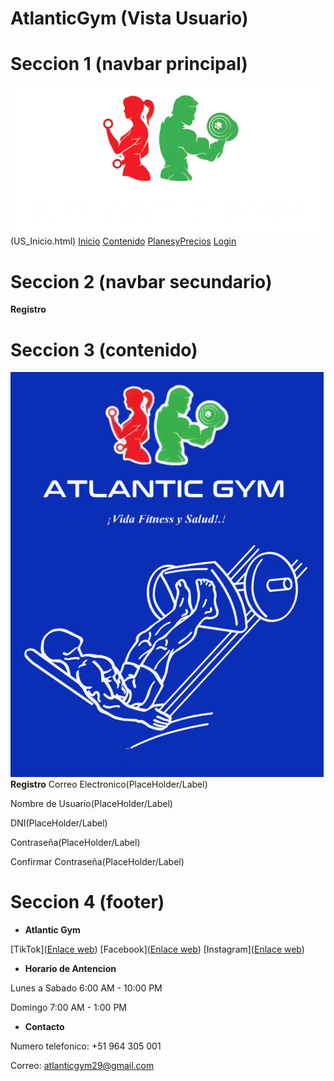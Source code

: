 # AtlanticGym (Vista Usuario)

# Seccion 1 (navbar principal)
![Imagen logo](/imgWeb/logo.png)(US_Inicio.html)
[Inicio](US_Inicio.html)
[Contenido](US_Anuncios.html)
[PlanesyPrecios](US_PlanesYPrecios.html)
[Login](US_login.html)


# Seccion 2 (navbar secundario)
**Registro**


# Seccion 3 (contenido)
![Imagen Logo](/imgWeb/C_04.png)
**Registro**
Correo Electronico(PlaceHolder/Label)

Nombre de Usuario(PlaceHolder/Label)

DNI(PlaceHolder/Label)

Contraseña(PlaceHolder/Label)

Confirmar Contraseña(PlaceHolder/Label)


# Seccion 4 (footer)
- **Atlantic Gym**

[TikTok]([Enlace web](https://www.tiktok.com/@atlantic.gym8))
[Facebook]([Enlace web](https://www.facebook.com/Antlanticgym))
[Instagram]([Enlace web](https://www.instagram.com/atlanticgm/))

- **Horario de Antencion**

Lunes a Sabado 6:00 AM - 10:00 PM

Domingo 7:00 AM - 1:00 PM

- **Contacto**

Numero telefonico: +51 964 305 001

Correo: atlanticgym29@gmail.com